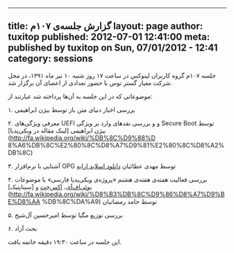 ----------
title: گزارش جلسه‌ی ۱۰۷م
layout: page
author: tuxitop
published: 2012-07-01 12:41:00
meta: published by tuxitop on Sun, 07/01/2012 - 12:41
category: sessions
----------
جلسه ۱۰۷م گروه کاربران لینوکس در ساعت ۱۷ روز شنبه ۱۰ تیر ماه ۱۳۹۱، در محل شرکت
معیار گستر توس با حضور تعدادی از اعضای آن برگزار شد.


<!--more-->


موضوعاتی که در این جلسه به آن‌ها پرداخته شد عبارتند از:

۱. بررسی اخبار دنیای متن باز توسط بیژن ابراهیمی

۲. معرفی ویژگی‌های UEFI و و بررسی نقدهای وارد بر ویژگی Secure Boot توسط بیژن
ابراهیمی [لینک مقاله در ویکی‌پدیا](http://fa.wikipedia.org/wiki/%DB%8C%D9%88%D
8%A6%DB%8C%E2%80%8C%D8%A7%D9%81%E2%80%8C%D8%A2%DB%8C)

۳. آشنایی با نرم‌افزار GPG توسط مهدی عطائیان [دانلود اسلاید
ارایه](../system/files/gpg.pdf)

۴. بررسی فعالیت هفته‌ی هفته‌ی هشتم «پروژه‌ی ویکی‌پدیا فارسی» با موضوعات
[یو‌ئی‌اف‌آی](http://fa.wikipedia.org/wiki/یوئی‌اف‌آی)،
[اکس‌چت](http://fa.wikipedia.org/wiki/%D8%A7%DA%A9%D8%B3%E2%80%8C%DA%86%D8%AA)
و [سیناپتیک](http://fa.wikipedia.org/wiki/%D8%B3%DB%8C%D9%86%D8%A7%D9%BE%D8%AA
%DB%8C%DA%A9) توسط حامد رمضانیان

۵. بررسی توزیع مگیا توسط امیرحسین آل‌شیخ

۶. بحث آزاد



این جلسه در ساعت ۱۹:۳۰ دقیقه خاتمه یافت.
